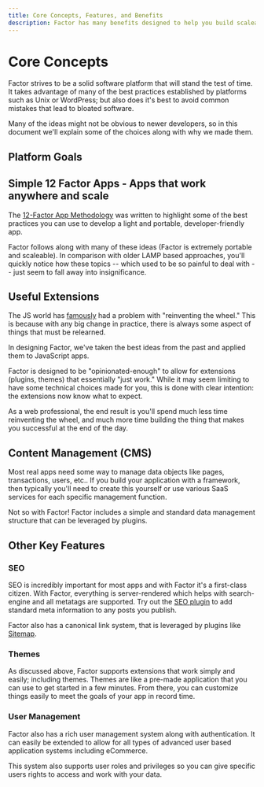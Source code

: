 ```yaml
---
title: Core Concepts, Features, and Benefits
description: Factor has many benefits designed to help you build scaleable apps faster.
---
```


# Core Concepts

Factor strives to be a solid software platform that will stand the test of time. It takes advantage of many of the best practices established by platforms such as Unix or WordPress; but also does it's best to avoid common mistakes that lead to bloated software.

Many of the ideas might not be obvious to newer developers, so in this document we'll explain some of the choices along with why we made them.

## Platform Goals

## Simple 12 Factor Apps - Apps that work anywhere and scale

The [12-Factor App Methodology](https://12factor.net/) was written to highlight some of the best practices you can use to develop a light and portable, developer-friendly app.

Factor follows along with many of these ideas (Factor is extremely portable and scaleable). In comparison with older LAMP based approaches, you'll quickly notice how these topics -- which used to be so painful to deal with -- just seem to fall away into insignificance.

## Useful Extensions

The JS world has [famously](https://news.ycombinator.com/item?id=19517560) had a problem with "reinventing the wheel." This is because with any big change in practice, there is always some aspect of things that must be relearned.

In designing Factor, we've taken the best ideas from the past and applied them to JavaScript apps.

Factor is designed to be "opinionated-enough" to allow for extensions (plugins, themes) that essentially "just work." While it may seem limiting to have some technical choices made for you, this is done with clear intention: the extensions now know what to expect.

As a web professional, the end result is you'll spend much less time reinventing the wheel, and much more time building the thing that makes you successful at the end of the day.

## Content Management (CMS)

Most real apps need some way to manage data objects like pages, transactions, users, etc.. If you build your application with a framework, then typically you'll need to create this yourself or use various SaaS services for each specific management function.

Not so with Factor! Factor includes a simple and standard data management structure that can be leveraged by plugins.

## Other Key Features

### SEO

SEO is incredibly important for most apps and with Factor it's a first-class citizen. With Factor, everything is server-rendered which helps with search-engine and all metatags are supported. Try out the [SEO plugin](https://factor.dev/plugin/seo-factor-plugin) to add standard meta information to any posts you publish.

Factor also has a canonical link system, that is leveraged by plugins like [Sitemap](https://factor.dev/plugin/sitemap-xml).

### Themes

As discussed above, Factor supports extensions that work simply and easily; including themes. Themes are like a pre-made application that you can use to get started in a few minutes. From there, you can customize things easily to meet the goals of your app in record time.

### User Management

Factor also has a rich user management system along with authentication. It can easily be extended to allow for all types of advanced user based application systems including eCommerce.

This system also supports user roles and privileges so you can give specific users rights to access and work with your data.
